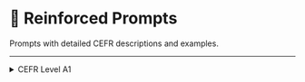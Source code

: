 # 🔹 Reinforced Prompts

Prompts with detailed CEFR descriptions and examples.

---

<details>
<summary>CEFR Level A1</summary>

**Description**  
- Beginner – Simple sentences. No passive. Top 1000 words. Familiar names, cognates.

**Example**
